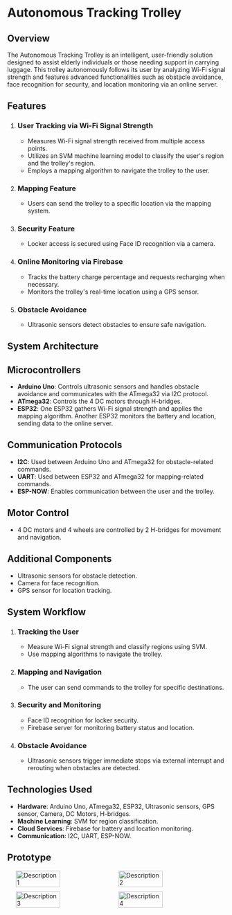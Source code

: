# Autonomous Tracking Trolley
## Overview
The Autonomous Tracking Trolley is an intelligent, user-friendly solution designed to assist elderly individuals or those needing support in carrying luggage. This trolley autonomously follows its user by analyzing Wi-Fi signal strength and features advanced functionalities such as obstacle avoidance, face recognition for security, and location monitoring via an online server.

## Features
1. ### User Tracking via Wi-Fi Signal Strength
    * Measures Wi-Fi signal strength received from multiple access points.
    * Utilizes an SVM machine learning model to classify the user's region and the trolley's region.
    * Employs a mapping algorithm to navigate the trolley to the user.
2. ### Mapping Feature
    * Users can send the trolley to a specific location via the mapping system.
3. ### Security Feature
    * Locker access is secured using Face ID recognition via a camera.
4. ### Online Monitoring via Firebase
    * Tracks the battery charge percentage and requests recharging when necessary.
    * Monitors the trolley's real-time location using a GPS sensor.
5. ### Obstacle Avoidance
    * Ultrasonic sensors detect obstacles to ensure safe navigation.
## System Architecture
## Microcontrollers
  * **Arduino Uno**: Controls ultrasonic sensors and handles obstacle avoidance and communicates with the ATmega32 via I2C protocol.
  * **ATmega32**: Controls the 4 DC motors through H-bridges.
  * **ESP32**: One ESP32 gathers Wi-Fi signal strength and applies the mapping algorithm. Another ESP32 monitors the battery and location, sending data to the online server.
## Communication Protocols
  * **I2C**: Used between Arduino Uno and ATmega32 for obstacle-related commands.
  * **UART**: Used between ESP32 and ATmega32 for mapping-related commands.
  * **ESP-NOW**: Enables communication between the user and the trolley.
## Motor Control
  * 4 DC motors and 4 wheels are controlled by 2 H-bridges for movement and navigation.
## Additional Components
* Ultrasonic sensors for obstacle detection.
* Camera for face recognition.
* GPS sensor for location tracking.
## System Workflow
1. ### Tracking the User
    * Measure Wi-Fi signal strength and classify regions using SVM.
    * Use mapping algorithms to navigate the trolley.
2. ### Mapping and Navigation
    * The user can send commands to the trolley for specific destinations.
3. ### Security and Monitoring
    * Face ID recognition for locker security.
    * Firebase server for monitoring battery status and location.
4. ### Obstacle Avoidance
    * Ultrasonic sensors trigger immediate stops via external interrupt and rerouting when obstacles are detected.
## Technologies Used
 * **Hardware**: Arduino Uno, ATmega32, ESP32, Ultrasonic sensors, GPS sensor, Camera, DC Motors, H-bridges.
 * **Machine Learning**: SVM for region classification.
 * **Cloud Services**: Firebase for battery and location monitoring.
 * **Communication**: I2C, UART, ESP-NOW.
## Prototype
<div style="display: flex; flex-wrap: wrap; justify-content: center; gap: 10px;">
  <img src="https://github.com/user-attachments/assets/e18923ca-410c-4148-92d4-ed0d48210340" alt="Description 1" width="45%">
  <img src="https://github.com/user-attachments/assets/db5297d6-aefa-46b7-a831-f97a42fdc250" alt="Description 2" width="45%">
  <img src="https://github.com/user-attachments/assets/e9dae197-a8ea-4620-8718-a4438d47ae61" alt="Description 3" width="45%">
  <img src="https://github.com/user-attachments/assets/ebebf11a-f129-4726-b979-cf41d978d8a4" alt="Description 4" width="45%">
</div>

